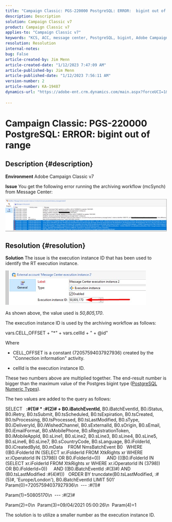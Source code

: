 ```yaml
---
title: "Campaign Classic: PGS-220000 PostgreSQL: ERROR:  bigint out of range"
description: Description
solution: Campaign Classic v7
product: Campaign Classic v7
applies-to: "Campaign Classic v7"
keywords: "KCS, ACC, message center, PostgreSQL, bigint, Adobe Campaign Classic v7, PGS-220000, ERROR: bigint out of range, troubleshooting"
resolution: Resolution
internal-notes: 
bug: False
article-created-by: Jim Menn
article-created-date: "1/12/2023 7:47:09 AM"
article-published-by: Jim Menn
article-published-date: "1/12/2023 7:56:11 AM"
version-number: 2
article-number: KA-19487
dynamics-url: "https://adobe-ent.crm.dynamics.com/main.aspx?forceUCI=1&pagetype=entityrecord&etn=knowledgearticle&id=87c61f4e-4d92-ed11-aad1-6045bd0065f9"

---
```

# Campaign Classic: PGS-220000 PostgreSQL: ERROR:  bigint out of range

## Description {#description}


<b>Environment</b>
 Adobe Campaign Classic v7

<b>Issue</b>
 You get the following error running the archiving workflow (mcSynch) from Message Center:

![](assets/___89c61f4e-4d92-ed11-aad1-6045bd0065f9___.png)




## Resolution {#resolution}


<b>Solution</b>
The issue is the execution instance ID that has been used to identify the RT execution instance.

![](assets/b19e48ed-65d1-ec11-a7b5-00224809c556.png)

As shown above, the value used is *50,805,170*.

The execution instance ID is used by the archiving workflow as follows:

vars.CELL_OFFSET + "\*" + vars.cellId + " + @id"

Where

- CELL_OFFSET is a constant (72057594037927936) created by the "Connection information" activity.

- cellId is the execution instance ID.

These two numbers above are multiplied together. The end-result number is bigger than the maximum value of the Postgres bigint type ([PostgreSQL Numeric Types](https://www.postgresql.org/docs/10/datatype-numeric.html)).

The two values are added to the query as follows:

SELECT   <b>:#(1)# \* :#(2)# + B0.iBatchEventId</b>, B0.iBatchEventId, B0.iStatus, B0.iRetry, B0.tsSubmit, B0.tsScheduled, B0.tsExpiration, B0.tsCreated, B0.tsProcessing, B0.tsProcessed, B0.tsLastModified, B0.sType, B0.iDeliveryId, B0.iWishedChannel, B0.sExternalId, B0.sOrigin, B0.sEmail, B0.iEmailFormat, B0.sMobilePhone, B0.sRegistrationToken, B0.iMobileAppId, B0.sLine1, B0.sLine2, B0.sLine3, B0.sLine4, B0.sLine5, B0.sLine6, B0.sLine7, B0.sCountryCode, B0.sLanguage, B0.iFolderId, B0.iCreatedById, B0.mData 
  FROM NmsBatchEvent B0 
 WHERE ((B0.iFolderId IN (SELECT xr.iFolderId FROM XtkRights xr WHERE xr.iOperatorId IN (3798)) OR B0.iFolderId=0)) 
   AND (((B0.iFolderId IN (SELECT xr.iFolderId FROM XtkRights xr WHERE xr.iOperatorId IN (3798)) OR B0.iFolderId=0)) 
   AND ((B0.iBatchEventId  :#(3)#) AND (B0.tsLastModified  :#(4)#))) 
 ORDER BY truncdate(B0.tsLastModified, :#(5)#, 'Europe/London'), B0.iBatchEventId LIMIT 501' 
   
Param(0)=72057594037927936\n  --- :#(1)#

Param(1)=50805170\n  --- :#(2)#

Param(2)=0\n  Param(3)=09/04/2021 05:00:26\n  Param(4)=1

The solution is to utilize a smaller number as the execution instance ID.
